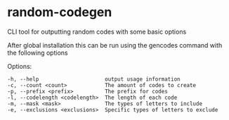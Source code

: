 # random-codegen
CLI tool for outputting random codes with some basic options

After global installation this can be run using the gencodes command with the following options

 Options:

    -h, --help                     output usage information
    -c, --count <count>            The amount of codes to create
    -p, --prefix <prefix>          The prefix for codes
    -l, --codelength <codelength>  The length of each code
    -m, --mask <mask>              The types of letters to include
    -e, --exclusions <exclusions>  Specific types of letters to exclude
